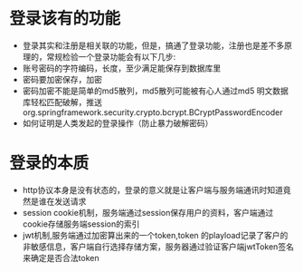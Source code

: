 # 登录该有的功能
- 登录其实和注册是相关联的功能，但是，搞通了登录功能，注册也是差不多原理的，常规检验一个登录功能会有以下几步:
- 账号密码的字符编码，长度，至少满足能保存到数据库里
- 密码要加密保存，加密
- 密码加密不能是简单的md5散列，md5散列可能被有心人通过md5 明文数据库轻松匹配破解，推送org.springframework.security.crypto.bcrypt.BCryptPasswordEncoder
- 如何证明是人类发起的登录操作（防止暴力破解密码）

# 登录的本质
- http协议本身是没有状态的，登录的意义就是让客户端与服务端通讯时知道竟然是谁在发送请求
- session cookie机制，服务端通过session保存用户的资料，客户端通过cookie存储服务端session的索引
- jwt机制,服务端通过加密算出来的一个token,token 的playload记录了客户的非敏感信息，客户端自行选择存储方案，服务器通过验证客户端jwtToken签名来确定是否合法token
